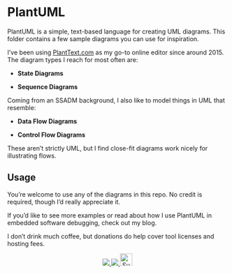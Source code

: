 # PlantUML

PlantUML is a simple, text-based language for creating UML diagrams.
This folder contains a few sample diagrams you can use for inspiration.

I’ve been using [PlantText.com](https://planttext.com) as my go-to online editor since around 2015.
The diagram types I reach for most often are:

- **State Diagrams**

- **Sequence Diagrams**

Coming from an SSADM background, I also like to model things in UML that resemble:

- **Data Flow Diagrams**

- **Control Flow Diagrams**

These aren’t strictly UML, but I find close-fit diagrams work nicely for illustrating flows.

## Usage

You’re welcome to use any of the diagrams in this repo.
No credit is required, though I’d really appreciate it.

If you’d like to see more examples or read about how I use PlantUML in embedded software debugging, check out my blog.

I don’t drink much coffee, but donations do help cover tool licenses and hosting fees.

<p align="center">
  <a href="https://glorifiedplumbing.blog" target="_blank">
    <img src="https://img.shields.io/badge/BLOG-Glorified%20Plumbing-orange?style=for-the-badge" />
  </a>
  <a href="https://github.com/aodonnell-ca/glorified-plumbing-public" target="_blank">
    <img src="https://img.shields.io/badge/GitHub-Repo-181717?style=for-the-badge&logo=github" />
  </a>
  <a href="https://ko-fi.com/Y8Y61G5DK8" target="_blank">
    <img src="https://ko-fi.com/img/githubbutton_sm.svg" height="28" alt="Support me on Ko-fi"/>
  </a>
</p>
